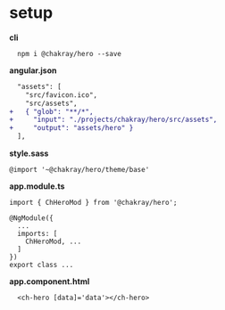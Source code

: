 # setup

__cli__

```
  npm i @chakray/hero --save
```

__angular.json__

```diff
  "assets": [
    "src/favicon.ico",
    "src/assets",
+   { "glob": "**/*",
+     "input": "./projects/chakray/hero/src/assets",
+     "output": "assets/hero" }
  ],
```

__style.sass__

```
@import '~@chakray/hero/theme/base'
```

__app.module.ts__

```
import { ChHeroMod } from '@chakray/hero';

@NgModule({
  ...
  imports: [
    ChHeroMod, ...
  ]
})
export class ...
```

__app.component.html__

```
  <ch-hero [data]='data'></ch-hero>
```
